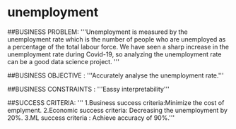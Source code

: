 # unemployment
##BUSINESS PROBLEM: 
'''Unemployment is measured by the unemployment rate which is the number of people
who are unemployed as a percentage of the total labour force. We have seen a sharp
increase in the unemployment rate during Covid-19, so analyzing the unemployment rate
can be a good data science project. '''

##BUSINESS OBJECTIVE : 
'''Accurately analyse the unemployment rate.'''

##BUSINESS CONSTRAINTS : 
'''Eassy interpretability'''

##SUCCESS CRITERIA: 
'''
1.Business success criteria:Minimize the cost of emplyment. 
2.Economic success criteria: Decreasing the unemployment by 20%.
3.ML success criteria : Achieve accuracy of 90%.'''
